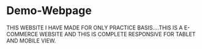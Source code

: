 # Demo-Webpage
THIS WEBSITE I HAVE MADE FOR ONLY PRACTICE BASIS....THIS IS A E-COMMERCE WEBSITE AND THIS IS COMPLETE RESPONSIVE FOR TABLET AND MOBILE VIEW.
